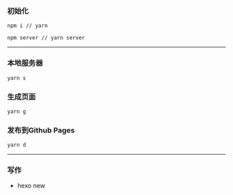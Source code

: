 ### 初始化
```
npm i // yarn  

npm server // yarn server

```

------------------------

### 本地服务器
`yarn s`

### 生成页面
`yarn g`

### 发布到Github Pages
`yarn d`


------------------------
### 写作
  - hexo new <title>